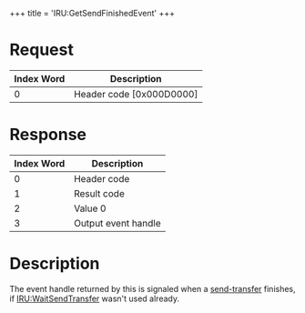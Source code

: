 +++
title = 'IRU:GetSendFinishedEvent'
+++

# Request

| Index Word | Description                |
|------------|----------------------------|
| 0          | Header code \[0x000D0000\] |

# Response

| Index Word | Description         |
|------------|---------------------|
| 0          | Header code         |
| 1          | Result code         |
| 2          | Value 0             |
| 3          | Output event handle |

# Description

The event handle returned by this is signaled when a
[send-transfer](IRU:StartSendTransfer "wikilink") finishes, if
[IRU:WaitSendTransfer](IRU:WaitSendTransfer "wikilink") wasn't used
already.
